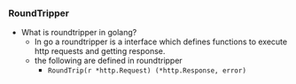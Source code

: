 ### RoundTripper
- What is roundtripper in golang?
    - In go a roundtripper is a interface which defines functions to execute http requests and getting response.
    - the following are defined in roundtripper
        - `RoundTrip(r *http.Request) (*http.Response, error)`